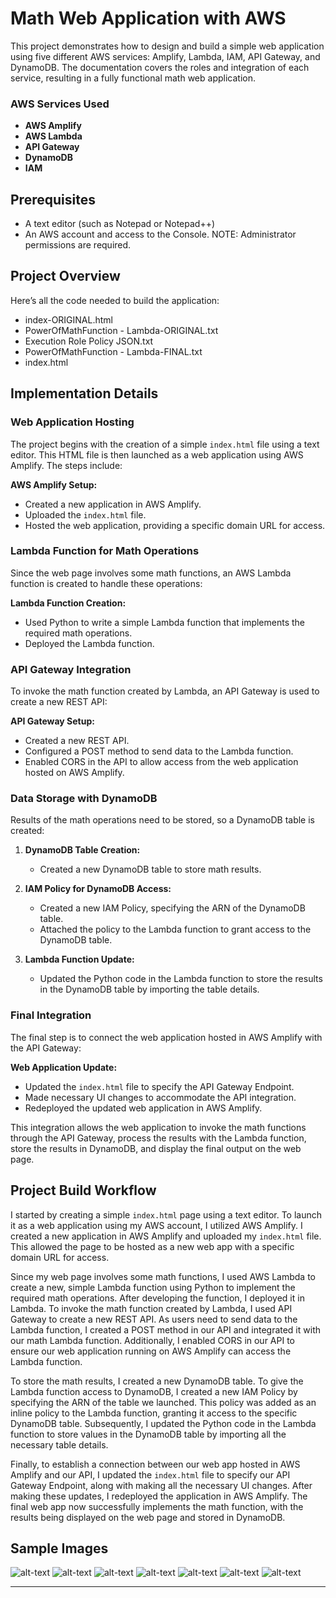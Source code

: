 # Math Web Application with AWS

This project demonstrates how to design and build a simple web application using five different AWS services: Amplify, Lambda, IAM, API Gateway, and DynamoDB. The documentation covers the roles and integration of each service, resulting in a fully functional math web application.

### AWS Services Used

- **AWS Amplify**
- **AWS Lambda**
- **API Gateway**
- **DynamoDB**
- **IAM**

## Prerequisites

- A text editor (such as Notepad or Notepad++)
- An AWS account and access to the Console. NOTE: Administrator permissions are required.

## Project Overview

Here’s all the code needed to build the application:

- index-ORIGINAL.html
- PowerOfMathFunction - Lambda-ORIGINAL.txt
- Execution Role Policy JSON.txt
- PowerOfMathFunction - Lambda-FINAL.txt
- index.html

## Implementation Details

### Web Application Hosting

The project begins with the creation of a simple `index.html` file using a text editor. This HTML file is then launched as a web application using AWS Amplify. The steps include:

**AWS Amplify Setup:**
   - Created a new application in AWS Amplify.
   - Uploaded the `index.html` file.
   - Hosted the web application, providing a specific domain URL for access.

### Lambda Function for Math Operations

Since the web page involves some math functions, an AWS Lambda function is created to handle these operations:

**Lambda Function Creation:**
   - Used Python to write a simple Lambda function that implements the required math operations.
   - Deployed the Lambda function.

### API Gateway Integration

To invoke the math function created by Lambda, an API Gateway is used to create a new REST API:

**API Gateway Setup:**
   - Created a new REST API.
   - Configured a POST method to send data to the Lambda function.
   - Enabled CORS in the API to allow access from the web application hosted on AWS Amplify.

### Data Storage with DynamoDB

Results of the math operations need to be stored, so a DynamoDB table is created:

1. **DynamoDB Table Creation:**
   - Created a new DynamoDB table to store math results.

2. **IAM Policy for DynamoDB Access:**
   - Created a new IAM Policy, specifying the ARN of the DynamoDB table.
   - Attached the policy to the Lambda function to grant access to the DynamoDB table.

3. **Lambda Function Update:**
   - Updated the Python code in the Lambda function to store the results in the DynamoDB table by importing the table details.

### Final Integration

The final step is to connect the web application hosted in AWS Amplify with the API Gateway:

**Web Application Update:**
   - Updated the `index.html` file to specify the API Gateway Endpoint.
   - Made necessary UI changes to accommodate the API integration.
   - Redeployed the updated web application in AWS Amplify.

This integration allows the web application to invoke the math functions through the API Gateway, process the results with the Lambda function, store the results in DynamoDB, and display the final output on the web page.

## Project Build Workflow
I started by creating a simple `index.html` page using a text editor. To launch it as a web application using my AWS account, I utilized AWS Amplify. I created a new application in AWS Amplify and uploaded my `index.html` file. This allowed the page to be hosted as a new web app with a specific domain URL for access.

Since my web page involves some math functions, I used AWS Lambda to create a new, simple Lambda function using Python to implement the required math operations. After developing the function, I deployed it in Lambda. To invoke the math function created by Lambda, I used API Gateway to create a new REST API. As users need to send data to the Lambda function, I created a POST method in our API and integrated it with our math Lambda function. Additionally, I enabled CORS in our API to ensure our web application running on AWS Amplify can access the Lambda function.

To store the math results, I created a new DynamoDB table. To give the Lambda function access to DynamoDB, I created a new IAM Policy by specifying the ARN of the table we launched. This policy was added as an inline policy to the Lambda function, granting it access to the specific DynamoDB table. Subsequently, I updated the Python code in the Lambda function to store values in the DynamoDB table by importing all the necessary table details.

Finally, to establish a connection between our web app hosted in AWS Amplify and our API, I updated the `index.html` file to specify our API Gateway Endpoint, along with making all the necessary UI changes. After making these updates, I redeployed the application in AWS Amplify. The final web app now successfully implements the math function, with the results being displayed on the web page and stored in DynamoDB.

## Sample Images
![alt-text](https://github.com/SherylinR/AWS-Math-Web-Application/blob/main/images/Overview.png)
![alt-text](https://github.com/SherylinR/AWS-Math-Web-Application/blob/main/images/Resources.png)
![alt-text](https://github.com/SherylinR/AWS-Math-Web-Application/blob/main/images/lambda.png)
![alt-text](https://github.com/SherylinR/AWS-Math-Web-Application/blob/main/images/Deployments.png)
![alt-text](https://github.com/SherylinR/AWS-Math-Web-Application/blob/main/images/DynamoDB.png)
![alt-text](https://github.com/SherylinR/AWS-Math-Web-Application/blob/main/images/Lambda%20Funtion.png)
![alt-text](https://github.com/SherylinR/AWS-Math-Web-Application/blob/main/images/Output%20-%201.png)


---

